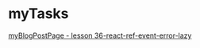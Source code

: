 # myTasks

[myBlogPostPage - lesson 36-react-ref-event-error-lazy](https://github.com/ywais/myTasks/tree/myBlogPostPage)
